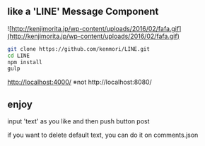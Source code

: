 ## like a 'LINE' Message Component 
![http://kenjimorita.jp/wp-content/uploads/2016/02/fafa.gif](http://kenjimorita.jp/wp-content/uploads/2016/02/fafa.gif)

```bash
git clone https://github.com/kenmori/LINE.git
cd LINE
npm install
gulp
```
[http://localhost:4000/](http://localhost:4000/)
※not http://localhost:8080/

## enjoy
input 'text' as you like and then push button post

if you want to delete default text, you can do it on comments.json
